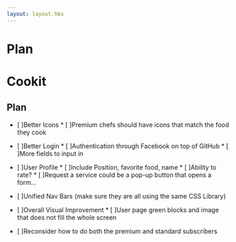 ```yaml
---
layout: layout.hbs
---
```


# Plan

# Cookit

## Plan

* [ ]Better Icons
          * [ ]Premium chefs should have icons that match the food they cook
* [ ]Better Login
          * [ ]Authentication through Facebook on top of GitHub
          * [ ]More fields to input in
* [ ]User Profile
          * [ ]Include Position, favorite food, name
          * [ ]Ability to rate?
          * [ ]Request a service could be a pop-up button that opens a form…
* [ ]Unified Nav Bars (make sure they are all using the same CSS Library)
* [ ]Overall Visual Improvement
          * [ ]User page green blocks and image that does not fill the whole screen

* [ ]Reconsider how to do both the premium and standard subscribers
